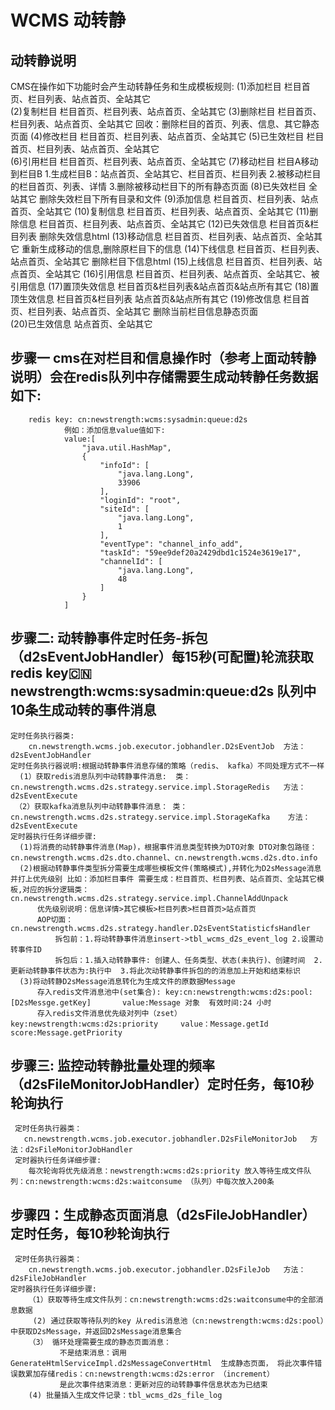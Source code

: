 #  WCMS 动转静
##  动转静说明
CMS在操作如下功能时会产生动转静任务和生成模板规则:
    (1)添加栏目     栏目首页、栏目列表、站点首页、全站其它      
    (2)复制栏目     栏目首页、栏目列表、站点首页、全站其它
    (3)删除栏目     栏目首页、栏目列表、站点首页、全站其它  回收：删除栏目的首页、列表、信息、其它静态页面
    (4)修改栏目     栏目首页、栏目列表、站点首页、全站其它
    (5)已生效栏目   栏目首页、栏目列表、站点首页、全站其它     
    (6)引用栏目     栏目首页、栏目列表、站点首页、全站其它
    (7)移动栏目     栏目A移动到栏目B  1.生成栏目B：站点首页、全站其它、栏目首页、栏目列表  2.被移动栏目的栏目首页、列表、详情 3.删除被移动栏目下的所有静态页面
    (8)已失效栏目   全站其它  删除失效栏目下所有目录和文件
    (9)添加信息     栏目首页、栏目列表、站点首页、全站其它
    (10)复制信息    栏目首页、栏目列表、站点首页、全站其它
    (11)删除信息     栏目首页、栏目列表、站点首页、全站其它
    (12)已失效信息   栏目首页&栏目列表   删除失效信息html
    (13)移动信息     栏目首页、栏目列表、站点首页、全站其它  重新生成移动的信息,删除原栏目下的信息
    (14)下线信息     栏目首页、栏目列表、站点首页、全站其它  删除栏目下信息html
    (15)上线信息     栏目首页、栏目列表、站点首页、全站其它
    (16)引用信息      栏目首页、栏目列表、站点首页、全站其它、被引用信息
    (17)置顶失效信息   栏目首页&栏目列表&站点首页&站点所有其它
    (18)置顶生效信息   栏目首页&栏目列表  站点首页&站点所有其它
    (19)修改信息      栏目首页、栏目列表、站点首页、全站其它  删除当前栏目信息静态页面   
    (20)已生效信息    站点首页、全站其它
## 步骤一 cms在对栏目和信息操作时（参考上面动转静说明）会在redis队列中存储需要生成动转静任务数据如下:
        redis key: cn:newstrength:wcms:sysadmin:queue:d2s    
                例如：添加信息value值如下:
                value:[
                    "java.util.HashMap",
                    {
                        "infoId": [
                            "java.lang.Long",
                            33906
                        ],
                        "loginId": "root",
                        "siteId": [
                            "java.lang.Long",
                            1
                        ],
                        "eventType": "channel_info_add",
                        "taskId": "59ee9def20a2429dbd1c1524e3619e17",
                        "channelId": [
                            "java.lang.Long",
                            48
                        ]
                    }
                ]
## 步骤二:  动转静事件定时任务-拆包（d2sEventJobHandler）每15秒(可配置)轮流获取redis key:cn:newstrength:wcms:sysadmin:queue:d2s 队列中10条生成动转的事件消息
    定时任务执行器类: 
        cn.newstrength.wcms.job.executor.jobhandler.D2sEventJob  方法：d2sEventJobHandler
    定时任务执行器说明:根据动转静事件消息存储的策略（redis、 kafka）不同处理方式不一样 
      (1）获取redis消息队列中动转静事件消息:  类：cn.newstrength.wcms.d2s.strategy.service.impl.StorageRedis   方法：d2sEventExecute
     （2）获取kafka消息队列中动转静事件消息： 类：cn.newstrength.wcms.d2s.strategy.service.impl.StorageKafka    方法：d2sEventExecute
    定时器执行任务详细步骤:
      (1)将消费的动转静事件消息(Map)，根据事件消息类型转换为DTO对象 DTO对象包路径：cn.newstrength.wcms.d2s.dto.channel、cn.newstrength.wcms.d2s.dto.info
      (2)根据动转静事件类型拆分需要生成哪些模板文件(策略模式),并转化为D2sMessage消息并打上优先级别 比如：添加栏目事件 需要生成：栏目首页、栏目列表、站点首页、全站其它模板,对应的拆分逻辑类：cn.newstrength.wcms.d2s.strategy.service.impl.ChannelAddUnpack
          优先级别说明：信息详情>其它模板>栏目列表>栏目首页>站点首页
          AOP切面：cn.newstrength.wcms.d2s.strategy.handler.D2sEventStatisticfsHandler  
              拆包前：1.将动转静事件消息insert->tbl_wcms_d2s_event_log 2.设置动转事件ID
              拆包后：1.插入动转静事件: 创建人、任务类型、状态(未执行)、创建时间  2.更新动转静事件状态为:执行中  3.将此次动转静事件拆包的的消息加上开始和结束标识
      (3)将动转静D2sMessage消息转化为生成文件的原数据Message
          存入redis文件消息池中(set集合): key:cn:newstrength:wcms:d2s:pool:[D2sMessge.getKey]       value:Message 对象  有效时间:24 小时
          存入redis文件消息优先级对列中（zset） key:newstrength:wcms:d2s:priority     value：Message.getId   score:Message.getPriority
## 步骤三:  监控动转静批量处理的频率（d2sFileMonitorJobHandler）定时任务，每10秒轮询执行
     定时任务执行器类：
       cn.newstrength.wcms.job.executor.jobhandler.D2sFileMonitorJob   方法：d2sFileMonitorJobHandler
     定时器执行任务详细步骤:
        每次轮询将优先级消息：newstrength:wcms:d2s:priority 放入等待生成文件队列：cn:newstrength:wcms:d2s:waitconsume （队列）中每次放入200条
## 步骤四：生成静态页面消息（d2sFileJobHandler）定时任务，每10秒轮询执行
     定时任务执行器类：
        cn.newstrength.wcms.job.executor.jobhandler.D2sFileJob   方法：d2sFileJobHandler
    定时器执行任务详细步骤:
        （1）获取等待生成文件队列：cn:newstrength:wcms:d2s:waitconsume中的全部消息数据
         (2) 通过获取等待队列的key 从redis消息池（cn:newstrength:wcms:d2s:pool）中获取D2sMessage，并返回D2sMessage消息集合
        （3） 循环处理需要生成的静态页面消息：
               不是结束消息：调用GenerateHtmlServiceImpl.d2sMessageConvertHtml  生成静态页面， 将此次事件错误数累加存储redis：cn:newstrength:wcms:d2s:error （increment）
               是此次事件结束消息：更新对应的动转静事件信息状态为已结束
        (4) 批量插入生成文件记录：tbl_wcms_d2s_file_log
                